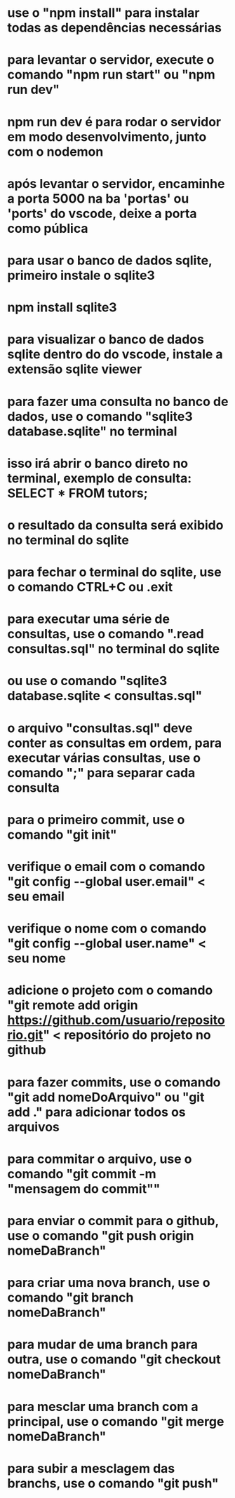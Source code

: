 # use o "npm install" para instalar todas as dependências necessárias

# para levantar o servidor, execute o comando "npm run start" ou "npm run dev"
# npm run dev é para rodar o servidor em modo desenvolvimento, junto com o nodemon

# após levantar o servidor, encaminhe a porta 5000 na ba 'portas' ou 'ports' do vscode, deixe a porta como pública

# para usar o banco de dados sqlite, primeiro instale o sqlite3
# npm install sqlite3

# para visualizar o banco de dados sqlite dentro do do vscode, instale a extensão sqlite viewer

# para fazer uma consulta no banco de dados, use o comando "sqlite3 database.sqlite" no terminal
# isso irá abrir o banco direto no terminal, exemplo de consulta: SELECT * FROM tutors;
# o resultado da consulta será exibido no terminal do sqlite
# para fechar o terminal do sqlite, use o comando CTRL+C ou .exit

# para executar uma série de consultas, use o comando ".read consultas.sql" no terminal do sqlite
# ou use o comando "sqlite3 database.sqlite < consultas.sql"

# o arquivo "consultas.sql" deve conter as consultas em ordem, para executar várias consultas, use o comando ";" para separar cada consulta

# ##############
# para o primeiro commit, use o comando "git init"
# verifique o email com o comando "git config --global user.email" < seu email
# verifique o nome com o comando "git config --global user.name" < seu nome
# adicione o projeto com o comando "git remote add origin https://github.com/usuario/repositorio.git" < repositório do projeto no github

# para fazer commits, use o comando "git add nomeDoArquivo" ou "git add ." para adicionar todos os arquivos
# para commitar o arquivo, use o comando "git commit -m "mensagem do commit""
# para enviar o commit para o github, use o comando "git push origin nomeDaBranch"

# para criar uma nova branch, use o comando "git branch nomeDaBranch"
# para mudar de uma branch para outra, use o comando "git checkout nomeDaBranch"
# para mesclar uma branch com a principal, use o comando "git merge nomeDaBranch"

# para subir a mesclagem das branchs, use o comando "git push"